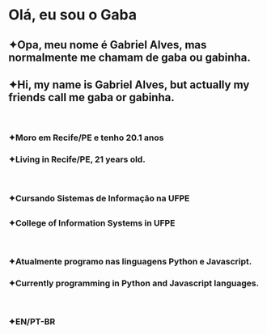 <h1>Olá, eu sou o Gaba</h1>

<h2>✦Opa, meu nome é Gabriel Alves, mas normalmente me chamam de gaba ou gabinha.</h2>
<h2>✦Hi, my name is Gabriel Alves, but actually my friends call me gaba or gabinha.</h2>
</br>
<h3>✦Moro em Recife/PE e tenho 20.1 anos</h2>
<h3>✦Living in Recife/PE, 21 years old.</h2>
</br>
<h3>✦Cursando Sistemas de Informação na UFPE<h2>
<h3>✦College of Information Systems in UFPE</h2>
</br>
<h3>✦Atualmente programo nas linguagens Python e Javascript.</h2>
<h3>✦Currently programming in Python and Javascript languages.</h2>
</br>
<h3>✦EN/PT-BR</h2>
